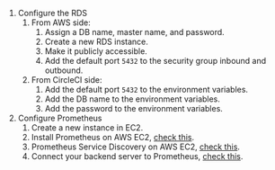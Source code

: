 1. Configure the RDS
   1. From AWS side:
      1. Assign a DB name, master name, and password.
      2. Create a new RDS instance.
      3. Make it publicly accessible.
      4. Add the default port `5432` to the security group inbound and outbound.
   2. From CircleCI side:
      1. Add the default port `5432` to the environment variables.
      2. Add the DB name to the environment variables.
      3. Add the password to the environment variables.
2. Configure Prometheus
   1. Create a new instance in EC2.
   2. Install Prometheus on AWS EC2, [check this](https://codewizardly.com/prometheus-on-aws-ec2-part1/).
   3. Prometheus Service Discovery on AWS EC2, [check this](https://codewizardly.com/prometheus-on-aws-ec2-part3/).
   4. Connect your backend server to Prometheus, [check this](https://codewizardly.com/prometheus-on-aws-ec2-part2/).